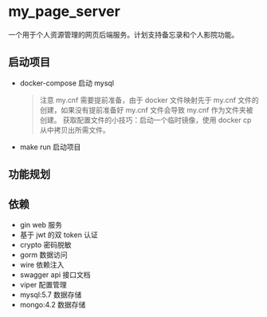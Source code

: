 # my_page_server

一个用于个人资源管理的网页后端服务。计划支持备忘录和个人影院功能。

## 启动项目

- docker-compose 启动 mysql
  > 注意 my.cnf 需要提前准备，由于 docker 文件映射先于 my.cnf 文件的创建，如果没有提前准备好 my.cnf 文件会导致 my.cnf 作为文件夹被创建。
  > 获取配置文件的小技巧：启动一个临时镜像，使用 docker cp 从中拷贝出所需文件。
- make run 启动项目

## 功能规划

## 依赖

- gin web 服务
- 基于 jwt 的双 token 认证
- crypto 密码脱敏
- gorm 数据访问
- wire 依赖注入
- swagger api 接口文档
- viper 配置管理
- mysql:5.7 数据存储
- mongo:4.2 数据存储
